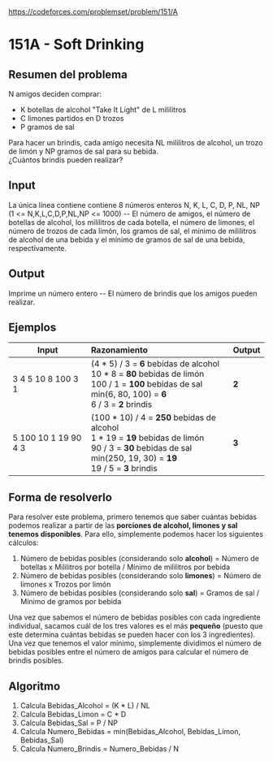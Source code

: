 https://codeforces.com/problemset/problem/151/A

# 151A - Soft Drinking

## Resumen del problema
N amigos deciden comprar:
- K botellas de alcohol "Take It Light" de L mililitros
- C limones partidos en D trozos
- P gramos de sal

Para hacer un brindis, cada amigo necesita NL mililitros de alcohol, un trozo de limón y NP gramos de sal para su bebida. \
¿Cuántos brindis pueden realizar?

## Input
La única línea contiene contiene 8 números enteros N, K, L, C, D, P, NL, NP (1 <= N,K,L,C,D,P,NL,NP <= 1000) -- El número de amigos, el número de botellas de alcohol, los mililitros de cada botella, el número de limones, el número de trozos de cada limón, los gramos de sal, el mínimo de mililitros de alcohol de una bebida y el mínimo de gramos de sal de una bebida, respectivamente.

## Output
Imprime un número entero -- El número de brindis que los amigos pueden realizar.

## Ejemplos
| Input             | Razonamiento  | Output    |
| ----------------- | :------------ | --------- |
| 3 4 5 10 8 100 3 1 | (4 * 5) / 3 = **6** bebidas de alcohol <br> 10 * 8 = **80** bebidas de limón <br> 100 / 1 = **100** bebidas de sal <br> min(6, 80, 100) = **6** <br> 6 / 3 = **2** brindis | **2** |
| 5 100 10 1 19 90 4 3 | (100 * 10) / 4 = **250** bebidas de alcohol <br> 1 * 19 = **19** bebidas de limón <br> 90 / 3 = **30** bebidas de sal <br> min(250, 19, 30) = **19** <br> 19 / 5 = **3** brindis | **3** |

## Forma de resolverlo
Para resolver este problema, primero tenemos que saber cuántas bebidas podemos realizar a partir de las **porciones de alcohol, limones y sal tenemos disponibles**. Para ello, simplemente podemos hacer los siguientes cálculos:
1) Número de bebidas posibles (considerando solo **alcohol**) = Número de botellas x Mililitros por botella / Mínimo de mililitros por bebida
2) Número de bebidas posibles (considerando solo **limones**) = Número de limones x Trozos por limón
3) Número de bebidas posibles (considerando solo **sal**) = Gramos de sal / Mínimo de gramos por bebida

Una vez que sabemos el número de bebidas posibles con cada ingrediente individual, sacamos cuál de los tres valores es el más **pequeño** (puesto que este determina cuántas bebidas se pueden hacer con los 3 ingredientes). Una vez que tenemos el valor mínimo, simplemente dividimos el número de bebidas posibles entre el número de amigos para calcular el número de brindis posibles.

## Algoritmo
1) Calcula Bebidas_Alcohol = (K * L) / NL
2) Calcula Bebidas_Limon = C * D
3) Calcula Bebidas_Sal = P / NP
4) Calcula Numero_Bebidas = min(Bebidas_Alcohol, Bebidas_Limon, Bebidas_Sal)
5) Calcula Numero_Brindis = Numero_Bebidas / N
